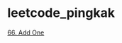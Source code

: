 # leetcode_pingkak

[66. Add One](https://github.com/WasabiPingKak/leetcode_pingkak/blob/main/Problems/66%20-%20Plus%20One.md)